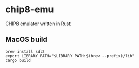 # chip8-emu
CHIP8 emulator written in Rust

## MacOS build
```shell
brew install sdl2
export LIBRARY_PATH="$LIBRARY_PATH:$(brew --prefix)/lib"
cargo build
```
